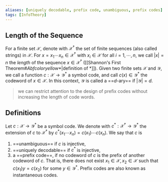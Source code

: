 ```yaml
---
aliases: [uniquely decodable, prefix code, unambiguous, prefix codes]
tags: [InfoTheory]
---
```

## Length of the Sequence
For a finite set $\mathcal{X}$, denote with $\mathcal{X}^*$ the set of finite sequences (also called strings) in $\mathcal{X}$. For $x=x_1 \cdots x_n \in \mathcal{X}^*$ with $x_i \in \mathcal{X}$ for all $i=1, \cdots, n$, we call $|x|=n$ the *length* of the sequence $x \in \mathcal{X}^*$ ([[Shannon's First Theorem#$A { bf color{yellow}*}$|definition of *]]). Given two finite sets $\mathcal{X}$ and $\mathcal{Y}$, we call a function $c: \mathcal{X} \longrightarrow \mathcal{Y}^*$ a symbol code, and call $c(x) \in \mathcal{Y}^*$ the codeword of $x \in \mathcal{X}$. In this context, $\mathcal{Y}$ is called a ==$d$-ary== if $|\mathcal{Y}|=d$.
> we can restrict attention to the design of preﬁx codes without increasing the length of code words.
## Definitions
Let $c: \mathcal{X} \longrightarrow \mathcal{Y}^*$ be a symbol code. We denote with $c^*: \mathcal{X}^* \longrightarrow \mathcal{Y}^*$ the extension of $c$ to $\mathcal{X}^*$ by $c^*\left(x_1 \cdots x_n\right)=c\left(x_1\right) \cdots c\left(x_n\right)$. We say that $c$ is
1) ==unambiguous== if $c$ is injective,
2) ==uniquely decodable== if $c^*$ is injective,
3) a ==prefix code==, if no codeword of $c$ is the prefix of another codeword of $c$. That is, there does not exist $x_1 \in \mathcal{X}, x_2 \in \mathcal{X}$ such that $c\left(x_1\right) y=c\left(x_2\right)$ for some $y \in \mathcal{Y}^*$. Prefix codes are also known as instantaneous codes.

